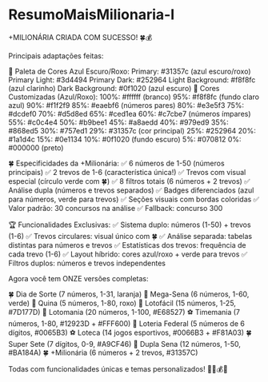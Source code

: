 # ResumoMaisMilionaria-I

+MILIONÁRIA CRIADA COM SUCESSO! 🍀💰

Principais adaptações feitas:

🎨 Paleta de Cores Azul Escuro/Roxo:
Primary: #31357c (azul escuro/roxo)
Primary Light: #3d4494
Primary Dark: #252964
Light Background: #f8f8fc (azul clarinho)
Dark Background: #0f1020 (azul escuro)
🌈 Cores Customizadas (Azul/Roxo):
100%: #ffffff (branco)
95%: #f8f8fc (fundo claro azul)
90%: #f1f2f9
85%: #eaebf6 (números pares)
80%: #e3e5f3
75%: #dcdef0
70%: #d5d8ed
65%: #ced1ea
60%: #c7cbe7 (números ímpares)
55%: #c0c4e4
50%: #b9bee1
45%: #a8aedd
40%: #979ed9
35%: #868ed5
30%: #757ed1
29%: #31357c (cor principal)
25%: #252964
20%: #1a1d4c
15%: #0e1134
10%: #0f1020 (fundo escuro)
5%: #070812
0%: #000000 (preto)


🍀 Especificidades da +Milionária:
✅ 6 números de 1-50 (números principais)
✅ 2 trevos de 1-6 (característica única!)
✅ Trevos com visual especial (círculo verde com 🍀)
✅ 8 filtros totais (6 números + 2 trevos)
✅ Análise dupla (números e trevos separados)
✅ Badges diferenciados (azul para números, verde para trevos)
✅ Seções visuais com bordas coloridas
✅ Valor padrão: 30 concursos na análise
✅ Fallback: concurso 300


🏆 Funcionalidades Exclusivas:
✅ Sistema duplo: números (1-50) + trevos (1-6)
✅ Trevos circulares: visual único com 🍀
✅ Análise separada: tabelas distintas para números e trevos
✅ Estatísticas dos trevos: frequência de cada trevo (1-6)
✅ Layout híbrido: cores azul/roxo + verde para trevos
✅ Filtros duplos: números e trevos independentes


Agora você tem ONZE versões completas:

🍀 Dia de Sorte (7 números, 1-31, laranja)
🎱 Mega-Sena (6 números, 1-60, verde)
🎲 Quina (5 números, 1-80, roxo)
🌸 Lotofácil (15 números, 1-25, #7D177D)
🎰 Lotomania (20 números, 1-100, #E68527)
⚽ Timemania (7 números, 1-80, #12923D + #FFF600)
🎫 Loteria Federal (5 números de 6 dígitos, #0065B3)
⚽ Loteca (14 jogos esportivos, #0066B3 + #F81A03)
🍀 Super Sete (7 dígitos, 0-9, #A9CF46)
🎯 Dupla Sena (12 números, 1-50, #BA184A)
🍀 +Milionária (6 números + 2 trevos, #31357C)

Todas com funcionalidades únicas e temas personalizados! 🚀🍀💰🎨